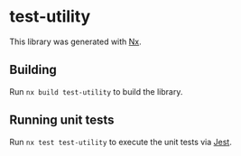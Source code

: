 # test-utility

This library was generated with [Nx](https://nx.dev).

## Building

Run `nx build test-utility` to build the library.

## Running unit tests

Run `nx test test-utility` to execute the unit tests via [Jest](https://jestjs.io).
